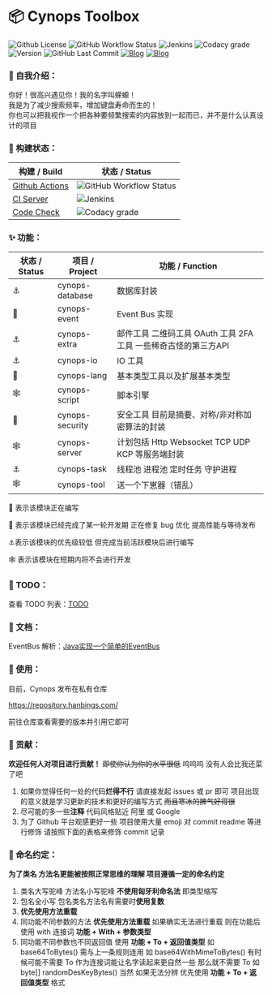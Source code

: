 # 📦 Cynops Toolbox



![Github License](https://img.shields.io/github/license/hanbings/cynops?style=for-the-badge) ![GitHub Workflow Status](https://img.shields.io/github/workflow/status/hanbings/cynops/Cynops%20Build%20Github%20Actions?style=for-the-badge) ![Jenkins](https://img.shields.io/jenkins/build?jobUrl=https%3A%2F%2Fci.hanbings.io%2Fjob%2FCynops%2F&label=build&style=for-the-badge) ![Codacy grade](https://img.shields.io/codacy/grade/acf95e2e5fb54a748606e8db08b169f7?style=for-the-badge) ![Version](https://img.shields.io/badge/version-java11-orange?style=for-the-badge) ![GitHub Last Commit](https://img.shields.io/github/last-commit/hanbings/cynops?style=for-the-badge) [![Blog](https://img.shields.io/badge/website-cynops-lightgrey.svg?style=for-the-badge)](https://cynops.tech) [![Blog](https://img.shields.io/badge/blog-@hanbings-blue.svg?style=for-the-badge)](https://blog.hanbings.io)



### 🍔 自我介绍：

你好！很高兴遇见你！我的名字叫蝾螈！<br />
我是为了减少搜索频率，增加键盘寿命而生的！<br />
你也可以把我视作一个把各种要频繁搜索的内容放到一起而已，并不是什么认真设计的项目



### 👷 构建状态：

| 构建 / Build                                                 | 状态 / Status                                                |
| ------------------------------------------------------------ | ------------------------------------------------------------ |
| [Github Actions](https://github.com/Hanbings/Cynops/actions) | ![GitHub Workflow Status](https://img.shields.io/github/workflow/status/hanbings/cynops/Cynops%20Build%20Github%20Actions?style=flat-square) |
| [CI Server](https://ci.hanbings.io/blue/organizations/jenkins/Cynops/activity) | ![Jenkins](https://img.shields.io/jenkins/build?jobUrl=https%3A%2F%2Fci.hanbings.io%2Fjob%2FCynops%2F&label=build&style=flat-square) |
| [Code Check](https://www.codacy.com/)                        | ![Codacy grade](https://img.shields.io/codacy/grade/acf95e2e5fb54a748606e8db08b169f7?style=flat-square) |



### ✨ 功能：

| 状态 / Status | 项目 / Project  | 功能 / Function                                              |
| ------------- | --------------- | ------------------------------------------------------------ |
| ⚓️             | cynops-database | 数据库封装                                                   |
| 🍻             | cynops-event    | Event Bus 实现                                               |
| ⚓️             | cynops-extra    | 邮件工具 二维码工具 OAuth 工具 2FA 工具 一些稀奇古怪的第三方API |
| ⚓️             | cynops-io       | IO 工具                                                      |
| 🚧             | cynops-lang     | 基本类型工具以及扩展基本类型                                 |
| 🕸             | cynops-script   | 脚本引擎                                                     |
| 🚧             | cynops-security | 安全工具 目前是摘要、对称/非对称加密算法的封装               |
| 🕸             | cynops-server   | 计划包括 Http Websocket TCP UDP KCP 等服务端封装             |
| ⚓️             | cynops-task     | 线程池 进程池 定时任务 守护进程                              |
| 🕸             | cynops-tool     | 送一个下崽器（错乱）                                         |

🚧 表示该模块正在编写  <br />

🍻 表示该模块已经完成了某一轮开发期 正在修复 bug 优化 提高性能与等待发布<br />

⚓️表示该模块的优先级较低 但完成当前活跃模块后进行编写<br />

🕸 表示该模块在短期内将不会进行开发



### 🎯 TODO：

查看 TODO 列表：[TODO](https://github.com/Hanbings/Cynops/projects/2)



### 📝 文档：

EventBus 解析：[Java实现一个简单的EventBus](https://blog.hanbings.io/2021/08/27/Java%E5%AE%9E%E7%8E%B0%E4%B8%80%E4%B8%AA%E7%AE%80%E5%8D%95%E7%9A%84EventBus/)



### 🍺 使用：

目前，Cynops 发布在私有仓库<br />

https://repository.hanbings.com/<br />

前往仓库查看需要的版本并引用它即可



### 🎉 贡献：

**欢迎任何人对项目进行贡献！** ~~即使你认为你的水平很低~~ 呜呜呜 没有人会比我还菜了吧

1. 如果你觉得任何一处的代码**烂得不行** 请直接发起 issues 或 pr 即可 项目出现的意义就是学习更新的技术和更好的编写方式 ~~而且寒冰的脾气好得很~~
2. 尽可能的多一些**注释** 代码风格贴近 阿里 或 Google
3. 为了 Github 平台观感更好一些 项目使用大量 emoji 对 commit readme 等进行修饰 请按照下面的表格来修饰 commit 记录



### 🎨 命名约定：

**为了类名 方法名更能被按照正常思维的理解 项目遵循一定的命名约定**

1. 类名大写驼峰 方法名小写驼峰 **不使用匈牙利命名法** 即类型缩写
2. 包名全小写 包名类名方法名有需要时**使用复数**
3. **优先使用方法重载**
4. 同功能不同参数的方法 **优先使用方法重载** 如果确实无法进行重载 则在功能后使用 with 连接词 **功能 + With + 参数类型**
5. 同功能不同参数也不同返回值 使用 **功能 + To + 返回值类型** 如 base64ToBytes() 需与上一条规则连用 如 base64WithMimeToBytes() 有时候可能不需要 To 作为连接词能让名字读起来更自然一些 那么就不需要 To 如 byte[] randomDesKeyBytes() 当然 如果无法分辨 优先使用 **功能 + To + 返回值类型** 格式

